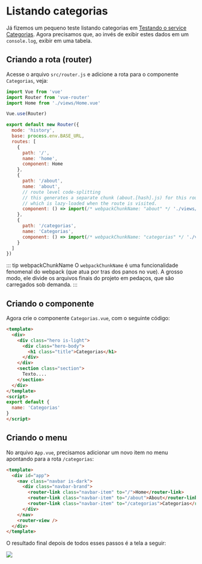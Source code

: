 # Listando categorias

Já fizemos um pequeno teste listando categorias em [Testando o service Categorias](c4.md#testando-o-service-de-categorias). Agora precisamos que, ao invés de exibir estes dados em um `console.log`, exibir em uma tabela.

## Criando a rota (router)

Acesse o arquivo `src/router.js` e adicione a rota para o componente `Categorias`, veja:

``` js {24-28}
import Vue from 'vue'
import Router from 'vue-router'
import Home from './views/Home.vue'

Vue.use(Router)

export default new Router({
  mode: 'history',
  base: process.env.BASE_URL,
  routes: [
    {
      path: '/',
      name: 'home',
      component: Home
    },
    {
      path: '/about',
      name: 'about',
      // route level code-splitting
      // this generates a separate chunk (about.[hash].js) for this route
      // which is lazy-loaded when the route is visited.
      component: () => import(/* webpackChunkName: "about" */ './views/About.vue')
    },
    {
      path: '/categorias',
      name: 'Categorias',
      component: () => import(/* webpackChunkName: "categorias" */ './views/Categorias.vue')
    }
  ]
})
```

::: tip webpackChunkName
O `webpackChunkName` é uma funcionalidade fenomenal do webpack (que atua por tras dos panos no vue). A grosso modo, ele divide os arquivos finais do projeto em  pedaços, que são carregados sob demanda.
:::

## Criando o componente

Agora crie o componente `Categorias.vue`, com o seguinte código:

```html
<template>
  <div>
    <div class="hero is-light">
      <div class="hero-body">
        <h1 class="title">Categorias</h1>
      </div>
    </div>
    <section class="section">
      Texto....
    </section>
  </div>
</template>
<script>
export default {
  name: 'Categorias'
}
</script>
```

## Criando o menu

No arquivo `App.vue`, precisamos adicionar um novo item no menu apontando para a rota `/categorias`:

``` html {7}
<template>
  <div id="app">
    <nav class="navbar is-dark">
      <div class="navbar-brand">
        <router-link class="navbar-item" to="/">Home</router-link>
        <router-link class="navbar-item" to="/about">About</router-link>
        <router-link class="navbar-item" to="/categorias">Categorias</router-link>
      </div>
    </nav>
    <router-view />
  </div>
</template>
```

O resultado final depois de todos esses passos é a tela a seguir:

![](https://i.imgur.com/DFBRuxf.png)


